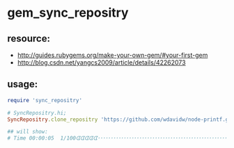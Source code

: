 # gem_sync_repositry

## resource:
+ http://guides.rubygems.org/make-your-own-gem/#your-first-gem
+ http://blog.csdn.net/yangcs2009/article/details/42262073


## usage:
```ruby
require 'sync_repositry'

# SyncRepositry.hi;
SyncRepositry.clone_repositry 'https://github.com/wdavidw/node-printf.git','.tmp';

## will show:
# Time 00:00:05  1/100ᗧᗧᗧᗧᗧ･･･････････････････････････････････････････････････････････････････････････････ 1% Progres
```
